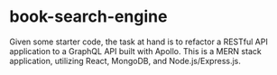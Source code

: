 # book-search-engine
Given some starter code, the task at hand is to refactor a RESTful API  application to a GraphQL API built with Apollo. This is a MERN stack application, utilizing React, MongoDB, and Node.js/Express.js.
